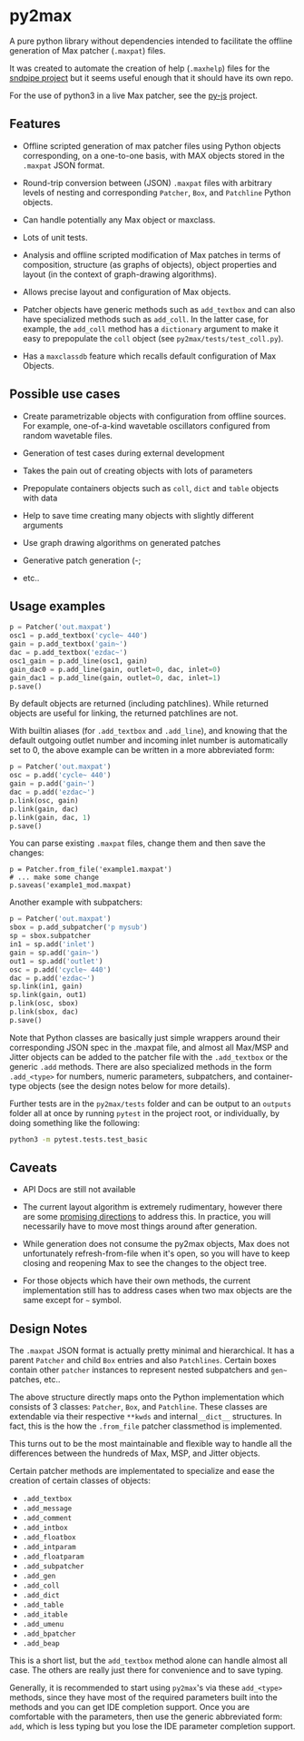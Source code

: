 # py2max

A pure python library without dependencies intended to facilitate the offline generation of Max patcher (`.maxpat`) files.

It was created to automate the creation of help (`.maxhelp`) files for the [sndpipe project](https://github.com/shakfu/sndpipe) but it seems useful enough that it should have its own repo.

For the use of python3 in a live Max patcher, see the [py-js](https://github.com/shakfu/py-js) project.

## Features

- Offline scripted generation of max patcher files using Python objects corresponding, on a one-to-one basis, with MAX objects stored in the `.maxpat` JSON format.

- Round-trip conversion between (JSON) `.maxpat` files with arbitrary levels of nesting and corresponding `Patcher`, `Box`, and `Patchline` Python objects.

- Can handle potentially any Max object or maxclass.

- Lots of unit tests.

- Analysis and offline scripted modification of Max patches in terms of composition, structure (as graphs of objects), object properties and layout (in the context of graph-drawing algorithms).

- Allows precise layout and configuration of Max objects.

- Patcher objects have generic methods such as `add_textbox` and can also have specialized methods such as `add_coll`. In the latter case, for example, the `add_coll` method has a `dictionary` argument to make it easy to prepopulate the `coll` object (see `py2max/tests/test_coll.py`).

- Has a `maxclassdb` feature which recalls default configuration of Max Objects.

## Possible use cases

- Create parametrizable objects with configuration from offline sources. For example, one-of-a-kind wavetable oscillators configured from random wavetable files.

- Generation of test cases during external development

- Takes the pain out of creating objects with lots of parameters

- Prepopulate containers objects such as `coll`, `dict` and `table` objects with data

- Help to save time creating many objects with slightly different arguments

- Use graph drawing algorithms on generated patches

- Generative patch generation (-;

- etc..

## Usage examples

```python
p = Patcher('out.maxpat')
osc1 = p.add_textbox('cycle~ 440')
gain = p.add_textbox('gain~')
dac = p.add_textbox('ezdac~')
osc1_gain = p.add_line(osc1, gain)
gain_dac0 = p.add_line(gain, outlet=0, dac, inlet=0)
gain_dac1 = p.add_line(gain, outlet=0, dac, inlet=1)
p.save()
```

By default objects are returned (including patchlines). While returned objects are useful for linking, the returned patchlines are not.

With builtin aliases (for `.add_textbox` and `.add_line`), and knowing that the default outgoing outlet number and incoming inlet number is automatically set to 0, the above example can be written in a more abbreviated form:

```python
p = Patcher('out.maxpat')
osc = p.add('cycle~ 440')
gain = p.add('gain~')
dac = p.add('ezdac~')
p.link(osc, gain)
p.link(gain, dac)
p.link(gain, dac, 1)
p.save()
```

You can parse existing `.maxpat` files, change them and then save the changes:

```python3
p = Patcher.from_file('example1.maxpat')
# ... make some change
p.saveas('example1_mod.maxpat)
```

Another example with subpatchers:

```python
p = Patcher('out.maxpat')
sbox = p.add_subpatcher('p mysub')
sp = sbox.subpatcher
in1 = sp.add('inlet')
gain = sp.add('gain~')
out1 = sp.add('outlet')
osc = p.add('cycle~ 440')
dac = p.add('ezdac~')
sp.link(in1, gain)
sp.link(gain, out1)
p.link(osc, sbox)
p.link(sbox, dac)
p.save()
```

Note that Python classes are basically just simple wrappers around their corresponding JSON spec in the .maxpat file, and almost all Max/MSP and Jitter objects can be added to the patcher file with the `.add_textbox` or the generic `.add` methods. There are also specialized methods in the form `.add_<type>` for numbers, numeric parameters, subpatchers, and container-type objects (see the design notes below for more details).

Further tests are in the `py2max/tests` folder and can be output to an `outputs` folder all at once by running `pytest` in the project root, or individually, by doing something like the following:

```bash
python3 -m pytest.tests.test_basic
```

## Caveats

- API Docs are still not available

- The current layout algorithm is extremely rudimentary, however there are some [promising directions](docs/notes/graph-drawing.md) to address this. In practice, you will necessarily have to move most things around after generation.

- While generation does not consume the py2max objects, Max does not unfortunately refresh-from-file when it's open, so you will have to keep closing and reopening Max to see the changes to the object tree.

- For those objects which have their own methods, the current implementation still has to address cases when two max objects are the same except for `~` symbol.

## Design Notes

The `.maxpat` JSON format is actually pretty minimal and hierarchical. It has a parent `Patcher` and child `Box` entries and also `Patchlines`. Certain boxes contain other `patcher` instances to represent nested subpatchers and `gen~` patches, etc..

The above structure directly maps onto the Python implementation which consists of 3 classes: `Patcher`, `Box`, and `Patchline`. These classes are extendable via their respective `**kwds` and internal`__dict__` structures. In fact, this is the how the `.from_file` patcher classmethod is implemented.

This turns out to be the most maintainable and flexible way to handle all the differences between the hundreds of Max, MSP, and Jitter objects.

Certain patcher methods are implementated to specialize and ease the creation of certain classes of objects:

- `.add_textbox`
- `.add_message`
- `.add_comment`
- `.add_intbox`
- `.add_floatbox`
- `.add_intparam`
- `.add_floatparam`
- `.add_subpatcher`
- `.add_gen`
- `.add_coll`
- `.add_dict`
- `.add_table`
- `.add_itable`
- `.add_umenu`
- `.add_bpatcher`
- `.add_beap`

This is a short list, but the `add_textbox` method alone can handle almost all case. The others are really just there for convenience and to save typing.

Generally, it is recommended to start using `py2max`'s via these `add_<type>` methods, since they have most of the required parameters built into the methods and you can get IDE completion support.  Once you are comfortable with the parameters, then use the generic abbreviated form: `add`, which is less typing but you lose the IDE parameter completion support.
